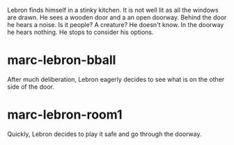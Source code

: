 Lebron finds himself in a stinky kitchen. It is not well lit as all the windows are drawn. He sees a wooden door and a an open doorway. Behind the door he hears a noise. Is it people? A creature? He doesn't know. In the doorway he hears nothing. He stops to consider his options.

# marc-lebron-bball
After much deliberation, Lebron eagerly decides to see what is on the other side of the door.

# marc-lebron-room1
Quickly, Lebron decides to play it safe and go through the doorway.